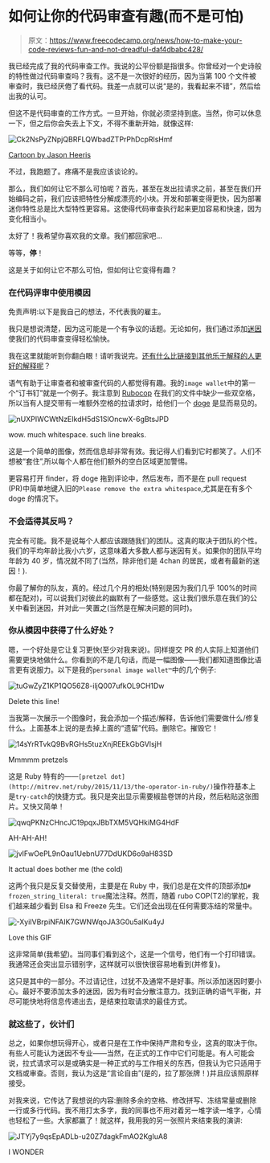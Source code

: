 # 如何让你的代码审查有趣(而不是可怕)

> 原文：<https://www.freecodecamp.org/news/how-to-make-your-code-reviews-fun-and-not-dreadful-daf4dbabc428/>

我已经完成了我的代码审查工作。我说的公平份额是指很多。你曾经对一个史诗般的特性做过代码审查吗？我有。这不是一次很好的经历，因为当第 100 个文件被审查时，我已经厌倦了看代码。我差一点就可以说“是的，我看起来不错”，然后给出我的认可。

但这不是代码审查的工作方式。一旦开始，你就必须坚持到底。当然，你可以休息一下，但之后你会失去上下文，不得不重新开始，就像这样:

![Ck2NsPyZNpjQBRFLQWbadZTPrPhDcpRlsHmf](img/5c74e5e92490154d419c3d95c1804782.png)

[Cartoon by Jason Heeris](http://heeris.id.au/2013/this-is-why-you-shouldnt-interrupt-a-programmer/)

不过，我跑题了。疼痛不是我应该谈论的。

那么，我们如何让它不那么可怕呢？首先，甚至在发出拉请求之前，甚至在我们开始编码之前，我们应该把特性分解成漂亮的小块。开发和部署变得更快，因为部署迷你特性总是比大型特性更容易。这使得代码审查执行起来更加容易和快速，因为变化相当小。

太好了！我希望你喜欢我的文章。我们都回家吧…

等等，**停**！

这是关于如何让它不那么可怕，但如何让它变得有趣？

### 在代码评审中使用模因

免责声明:以下是我自己的想法，不代表我的雇主。

我只是想说清楚，因为这可能是一个有争议的话题。无论如何，我们通过添加[迷因](http://knowyourmeme.com/memes/memes)使我们的代码审查变得轻松愉快。

我在这里就能听到你翻白眼！请听我说完。[还有什么比链接到其他乐于解释的人更好的解释呢](https://medium.com/@adamkoszary/look-at-this-absolute-unit-763207207917)？

语气有助于让审查者和被审查代码的人都觉得有趣。我的`image wallet`中的第一个“订书钉”就是一个例子。我注意到 [Rubocop](https://github.com/bbatsov/rubocop) 在我们的文件中缺少一些双空格，所以当有人提交带有一堆额外空格的拉请求时，给他们一个 [doge](http://knowyourmeme.com/memes/doge) 是显而易见的。

![nUXPIWCWtNzEIkdH5dS1SlOncwX-6gBtsJPD](img/2af1b159c5af493f5adfc240d98ebb7b.png)

wow. much whitespace. such line breaks.

这是一个简单的图像，然而信息却非常有效。我记得人们看到它时都笑了。人们不想被“套住”,所以每个人都在他们额外的空白区域更加警惕。

更容易打开 finder，将 doge 拖到评论中，然后发布，而不是在 pull request (PR)中简单地键入旧的`Please remove the extra whitespace`,尤其是在有多个 doge 的情况下。

### 不会适得其反吗？

完全有可能。我不是说每个人都应该跟随我们的团队。这真的取决于团队的个性。我们的平均年龄比我小六岁，这意味着大多数人都与迷因有关。如果你的团队平均年龄为 40 岁，情况就不同了(当然，除非他们是 4chan 的居民，或者有最新的迷因！).

你最了解你的队友，真的。经过几个月的相处(特别是因为我们几乎 100%的时间都在配对)，可以说我们对彼此的幽默有了一些感觉。这让我们很乐意在我们的公关中看到迷因，并对此一笑置之(当然是在解决问题的同时)。

### 你从模因中获得了什么好处？

嗯，一个好处是它让复习更快(至少对我来说)。同样提交 PR 的人实际上知道他们需要更快地做什么。你看到的不是几句话，而是一幅图像——我们都知道图像比语言更有说服力。以下是我的`personal image wallet™`中的几个例子:

![tuGwZyZ1KP1QO56Z8-iljQ007ufkOL9CH1Dw](img/a10e1dec780e6b91eaf95e8f55f923cb.png)

Delete this line!

当我第一次展示一个图像时，我会添加一个描述/解释，告诉他们需要做什么/修复什么。上面基本上说的是去掉上面的“遗留”代码。删除它。摧毁它！

![14sYrRTvkQ9BvRGHs5tuzXnjREEkGbGVlsjH](img/6cbc850608b3802a0298b36f970bd12c.png)

Mmmmm pretzels

这是 Ruby 特有的——`[pretzel dot](http://mitrev.net/ruby/2015/11/13/the-operator-in-ruby/)`操作符基本上是`try-catch`的快捷方式。我只是突出显示需要椒盐卷饼的片段，然后粘贴这张图片。又快又简单！

![qwqPKNzCHncJC19pqxJBbTXM5VQHkiMG4HdF](img/bf57de765178b3d9d16bc4abe63de6fb.png)

AH-AH-AH!

![jvIFwOePL9nOau1UebnU77DdUKD6o9aH83SD](img/1aefcd9ea534dbfdd38b06bc5c8644d6.png)

It actual does bother me (the cold)

这两个我只是反复交替使用，主要是在 Ruby 中，我们总是在文件的顶部添加`# frozen_string_literal: true`魔法注释。然而，随着 rubo COP(T2)的掌舵，我们越来越少看到 Elsa 和 Freeze 先生。它们还会出现在任何需要冻结的常量中。

![-XyiIVBrpiNFAIK7GWNWqoJA3G0u5alKu4yJ](img/25fa8412b20342ac039f6e9017a812be.png)

Love this GIF

这非常简单(我希望)。当同事们看到这个，这是一个信号，他们有一个打印错误。我通常还会突出显示错别字，这样就可以很快很容易地看到(并修复)。

这只是其中的一部分。不过请记住，过犹不及通常不是好事。所以添加迷因时要小心。最好不要添加太多的迷因，因为有时会分散注意力。找到正确的语气平衡，并尽可能快地将信息传递出去，是结束拉取请求的最佳方式。

### 就这些了，伙计们

总之，如果你想玩得开心，或者只是在工作中保持严肃和专业，这真的取决于你。有些人可能认为迷因不专业——当然，在正式的工作中它们可能是。有人可能会说，拉式请求可以是或确实是一种正式的与工作相关的东西，但我认为它只适用于文档或审查。否则，我认为这是“言论自由”(是的，拉了那张牌！)并且应该照原样接受。

对我来说，它传达了我想说的内容:删除多余的空格、修改拼写、冻结常量或删除一行或多行代码。我不用打太多字，我的同事也不用对着另一堆字读一堆字，心情也轻松了一些。大家都赢了！就这样，我用我的另一张照片来结束我的演讲:

![JTYj7y9qsEpADLb-u20Z7dagkFmAO2KgIuA8](img/a08b9f891cd78046454639fe0d9468f2.png)

I WONDER